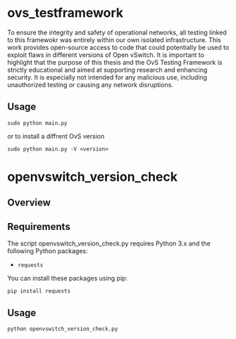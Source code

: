 # ovs_testframework
To ensure the integrity and safety of operational networks, all testing linked to this framewokr was entirely within our own isolated infrastructure. This work provides open-source access to code that could potentially be used to exploit flaws in different versions of Open vSwitch. It is important to highlight that the purpose of this thesis and the OvS Testing Framework is strictly educational and aimed at supporting research and enhancing security. It is especially not intended for any malicious use, including unauthorized testing or causing any network disruptions.
## Usage
```
sudo python main.py
```
or to install a diffrent OvS version
```
sudo python main.py -V <version>
```
# openvswitch_version_check
## Overview

## Requirements

The script openvswitch_version_check.py requires Python 3.x and the following Python packages:
- `requests`

You can install these packages using pip:

```
pip install requests
```
## Usage

```
python openvswitch_version_check.py
```
